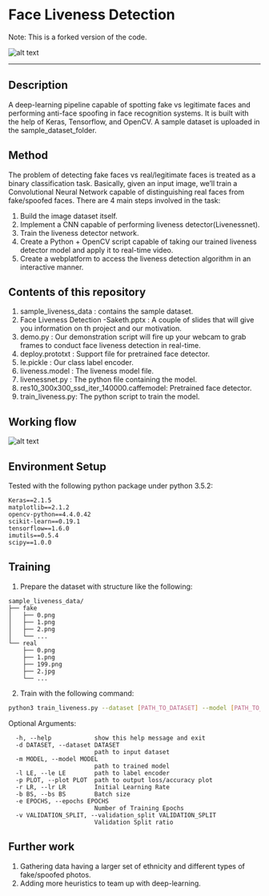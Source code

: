 # Face Liveness Detection

Note: This is a forked version of the code.

![alt text](https://github.com/sakethbachu/Face-Liveness-Detection/blob/master/sample_liveness_data/Desc%20info/livenessg.gif "Logo Title Text 1")

---
## Description
A deep-learning pipeline capable of spotting fake vs legitimate faces and performing anti-face spoofing in face recognition systems. It is built with the help of Keras, Tensorflow, and OpenCV. A sample dataset is uploaded in the sample_dataset_folder.

## Method
The problem of detecting fake faces vs real/legitimate faces is treated as a binary classification task. Basically, given an input image, we’ll train a Convolutional Neural Network capable of distinguishing real faces from fake/spoofed faces. There are 4 main steps involved in the task:
 1. Build the image dataset itself.
 2. Implement a CNN capable of performing liveness detector(Livenessnet).
 3. Train the liveness detector network.
 4. Create a Python + OpenCV script capable of taking our trained liveness detector model and apply it to real-time video.
 5. Create a webplatform to access the liveness detection algorithm in an interactive manner.

## Contents of this repository
1. sample_liveness_data : contains the sample dataset.
2. Face Liveness Detection -Saketh.pptx : A couple of slides that will give you information on th project and our motivation.
3. demo.py : Our demonstration script will fire up your webcam to grab frames to conduct face liveness detection in real-time.
4. deploy.prototxt : Support file for pretrained face detector. 
5. le.pickle : Our class label encoder.
6. liveness.model : The liveness model file.
7. livenessnet.py : The python file containing the model.
8. res10_300x300_ssd_iter_140000.caffemodel: Pretrained face detector.
9. train_liveness.py: The python script to train the model.


## Working flow
![alt text](https://github.com/sakethbachu/liveness_detection/blob/master/sample_liveness_data/Desc%20info/workflow.png "Logo Title Text 1")

## Environment Setup

Tested with the following python package under python 3.5.2:

```
Keras==2.1.5
matplotlib==2.1.2
opencv-python==4.4.0.42
scikit-learn==0.19.1
tensorflow==1.6.0
imutils==0.5.4
scipy==1.0.0
```

## Training

1. Prepare the dataset with structure like the following:

```
sample_liveness_data/
├── fake
│   ├── 0.png
│   ├── 1.png
│   ├── 2.png
│   └── ...
└── real
    ├── 0.png
    ├── 1.png
    ├── 199.png
    ├── 2.jpg
    └── ...
```

2. Train with the following command:

```bash
python3 train_liveness.py --dataset [PATH_TO_DATASET] --model [PATH_TO_SAVE_MODEL] --le le.pickle
```

Optional Arguments:

```
  -h, --help            show this help message and exit
  -d DATASET, --dataset DATASET
                        path to input dataset
  -m MODEL, --model MODEL
                        path to trained model
  -l LE, --le LE        path to label encoder
  -p PLOT, --plot PLOT  path to output loss/accuracy plot
  -r LR, --lr LR        Initial Learning Rate
  -b BS, --bs BS        Batch size
  -e EPOCHS, --epochs EPOCHS
                        Number of Training Epochs
  -v VALIDATION_SPLIT, --validation_split VALIDATION_SPLIT
                        Validation Split ratio
```

## Further work

1. Gathering data having a larger set of ethnicity and different types of fake/spoofed photos.
2. Adding more heuristics to team up with deep-learning.

